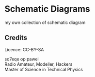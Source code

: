 # Schematic Diagrams
my own collection of schematic diagram


## Credits

Licence: CC-BY-SA

sq7eqe op pawel  
Radio Amateur, Modeller, Hackers  
Master of Science in Technical Physics  
